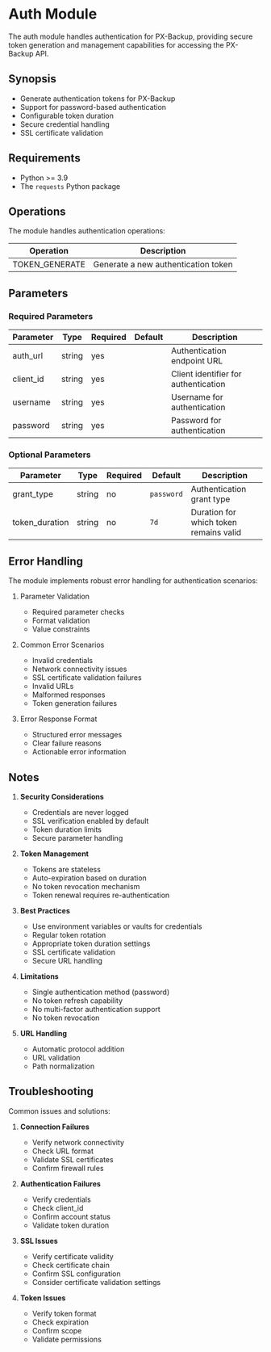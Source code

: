 # Auth Module

The auth module handles authentication for PX-Backup, providing secure token generation and management capabilities for accessing the PX-Backup API.

## Synopsis

* Generate authentication tokens for PX-Backup
* Support for password-based authentication
* Configurable token duration
* Secure credential handling
* SSL certificate validation

## Requirements

* Python >= 3.9
* The `requests` Python package

## Operations

The module handles authentication operations:


| Operation      | Description                         |
| ---------------- | ------------------------------------- |
| TOKEN_GENERATE | Generate a new authentication token |

## Parameters

### Required Parameters


| Parameter | Type   | Required | Default | Description                          |
| ----------- | -------- | ---------- | --------- | -------------------------------------- |
| auth_url  | string | yes      |         | Authentication endpoint URL          |
| client_id | string | yes      |         | Client identifier for authentication |
| username  | string | yes      |         | Username for authentication          |
| password  | string | yes      |         | Password for authentication          |

### Optional Parameters


| Parameter      | Type    | Required | Default    | Description                            |
| ---------------- | --------- | ---------- | ------------ | ---------------------------------------- |
| grant_type     | string  | no       | `password` | Authentication grant type              |
| token_duration | string  | no       | `7d`       | Duration for which token remains valid |


## Error Handling

The module implements robust error handling for authentication scenarios:

1. Parameter Validation

   - Required parameter checks
   - Format validation
   - Value constraints
2. Common Error Scenarios

   - Invalid credentials
   - Network connectivity issues
   - SSL certificate validation failures
   - Invalid URLs
   - Malformed responses
   - Token generation failures
3. Error Response Format

   - Structured error messages
   - Clear failure reasons
   - Actionable error information

## Notes

1. **Security Considerations**

   - Credentials are never logged
   - SSL verification enabled by default
   - Token duration limits
   - Secure parameter handling
2. **Token Management**

   - Tokens are stateless
   - Auto-expiration based on duration
   - No token revocation mechanism
   - Token renewal requires re-authentication
3. **Best Practices**

   - Use environment variables or vaults for credentials
   - Regular token rotation
   - Appropriate token duration settings
   - SSL certificate validation
   - Secure URL handling
4. **Limitations**

   - Single authentication method (password)
   - No token refresh capability
   - No multi-factor authentication support
   - No token revocation
5. **URL Handling**

   - Automatic protocol addition
   - URL validation
   - Path normalization

## Troubleshooting

Common issues and solutions:

1. **Connection Failures**

   - Verify network connectivity
   - Check URL format
   - Validate SSL certificates
   - Confirm firewall rules
2. **Authentication Failures**

   - Verify credentials
   - Check client_id
   - Confirm account status
   - Validate token duration
3. **SSL Issues**

   - Verify certificate validity
   - Check certificate chain
   - Confirm SSL configuration
   - Consider certificate validation settings
4. **Token Issues**

   - Verify token format
   - Check expiration
   - Confirm scope
   - Validate permissions
